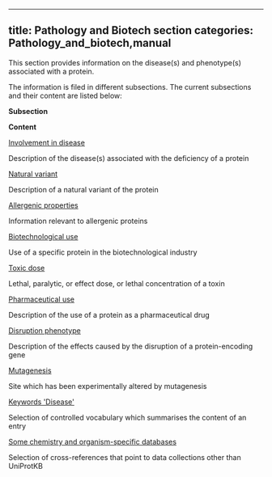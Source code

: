 
---
title: Pathology and Biotech section
categories: Pathology_and_biotech,manual
---

This section provides information on the disease(s) and phenotype(s) associated with a protein.

The information is filed in different subsections. The current subsections and their content are listed below:

**Subsection**

**Content**

[Involvement in disease](http://www.uniprot.org/manual/involvement_in_disease)

Description of the disease(s) associated with the deficiency of a protein

[Natural variant](http://www.uniprot.org/manual/variant)

Description of a natural variant of the protein

[Allergenic properties](http://www.uniprot.org/manual/allergenic_properties)

Information relevant to allergenic proteins

[Biotechnological use](http://www.uniprot.org/manual/biotechnological_use)

Use of a specific protein in the biotechnological industry

[Toxic dose](http://www.uniprot.org/manual/toxic_dose)

Lethal, paralytic, or effect dose, or lethal concentration of a toxin

[Pharmaceutical use](http://www.uniprot.org/manual/pharmaceutical_use)

Description of the use of a protein as a pharmaceutical drug

[Disruption phenotype](http://www.uniprot.org/manual/disruption_phenotype)

Description of the effects caused by the disruption of a protein-encoding gene

[Mutagenesis](http://www.uniprot.org/manual/mutagen)

Site which has been experimentally altered by mutagenesis

[Keywords 'Disease'](http://www.uniprot.org/keywords/KW-9995)

Selection of controlled vocabulary which summarises the content of an entry

[Some chemistry and organism-specific databases](http://www.uniprot.org/manual/cross_references_section)

Selection of cross-references that point to data collections other than UniProtKB
        